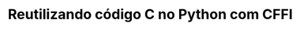 ---
layout: slide_md
css: pybr14

event: 🇧🇷 &middot; 20/10/18 &middot; Python Brasil[14]
title: Reutilizando código C no Python com CFFI

full: /images/fulls/pybr14.png
thumb: /images/fulls/pybr14.png

slides:
  - image: { src: logos/pybr14.svg, width: 25% }
    body:
      <h2>Reutilizando código C</h2>
      <h1>no Python</h1>
      <b>Moisés Guimarães de Medeiros</b>
      <br/>Software Engineer - Red Hat
    notes:
      Boa tarde; Nome; Título.

  - body:
      <h1>Mas quem precisa de binários? 🤷🏻‍♂️</h1>
      <br/>
      <spam class="fragment fade-left">numpy</spam>
      <spam class="fragment fade-left">| cryptography</spam>
      <spam class="fragment fade-left">| pymongo</spam>
      <spam class="fragment fade-left">| sqlalquemy</spam>
      <spam class="fragment fade-left">| ...</spam>
      <br/><br/><br/>
      <spam class="fragment fade-up">Várias galeras do seu rolê!</spam>

  - background_color: "#f14c45"
    body:
      <h4>Cenário</h4><br/><br/>
      <ul>
        <li class="fragment fade-up" style="color:white;">Muitas bibliotecas já estão implementadas em C</li>
        <br/>
        <li class="fragment fade-up" style="color:white;">❤️ e queremos codar em 🐍</li>
        <br/>
        <li class="fragment fade-up" style="color:white;">Precisamos codar em 🐍</li>
      </ul>

  - background_color: "#122e45"
    body:
      <h4>Opções</h4><br/><br/><br/>
      <p style="color:white;">[
        <spam class="fragment fade-left" data-fragment-index="1">CPython</spam> |
        <spam class="fragment fade-left" data-fragment-index="2">ctypes</spam>  |
        <spam class="fragment fade-left" data-fragment-index="3">
          <spam class="fragment highlight-green" data-fragment-index="5">cffi</spam></spam> |
        <spam class="fragment fade-left" data-fragment-index="4">Cython</spam>  ]
      </p><br/><br/>

  - background_color: "#1d9a5c"
    title:
      <h4>cffi</h4>
      <h5>C Foreign Function Interface</h5><br/>
      <h6>https://cffi.readthedocs.io/en/latest/</h6>

  - body: >
      <h1 style="color:#282c34;">cffi 101</h1>

      <pre><code class="python" data-trim data-noescape>
        from cffi import FFI
        ffibuilder = FFI()

        # cdef() espera uma string com os tipos, funções e globais
        # do C que serão utilizadas no Python. A string segue a
        # sintaxe do C.
        ffibuilder.cdef("""
            float pi_approx(int n);
        """)

        # set_source() descreve o módulo de extensão a ser produzido.
        ffibuilder.set_source("_pi_cffi",
        """
            #include "pi.h"  // o cabeçalho C da biblioteca
        """,
            libraries=['piapprox'])  # nome da biblioteca para o linker

        if __name__ == "__main__":
            ffibuilder.compile(verbose=True)
      </code></pre>

  - body: >
      <h1 style="color:#282c34;">cffi 101</h1>

      <pre><code class="python" data-trim data-noescape>
        from _pi_cffi import ffi, lib

        print(lib.pi_approx(5000))
      </code></pre>

  - body: >
      <h1 style="color:#282c34;">cffi 101</h1>

      <pre><code class="python" data-trim data-noescape>
        from setuptools import setup

        setup(
            ...
            setup_requires=["cffi>=1.0.0"],
            cffi_modules=["piapprox_build:ffibuilder"], # "filename:global"
            install_requires=["cffi>=1.0.0"],
        )
      </code></pre>

  - background_color: "#1d9a5c"
    title: <h4>Solução</h4>

  - body: >
      <h1 style="color:#282c34;">_build_ffi.py</h1>

      <pre><code class="python" data-trim data-noescape>
        from distutils.util import get_platform
        from cffi import FFI
        from wolfcrypt import __wolfssl_version__ as version
        from wolfcrypt._build_wolfssl import local_path
        ffi = FFI()

        ffi.set_source(
            "wolfcrypt._ffi",
            """

            #include &lt;wolfssl/options.h&gt;

            #include &lt;wolfssl/wolfcrypt/random.h&gt;

            """,
            include_dirs=[local_path("lib/wolfssl/src")],
            library_dirs=[local_path("lib/wolfssl/{}/{}/lib".format(
                get_platform(), version))],
            libraries=["wolfssl"],
        )

        ffi.cdef(
            """

            typedef unsigned char byte;
            typedef unsigned int word32;

            typedef struct { ...; } WC_RNG;

            int wc_InitRng(WC_RNG*);
            int wc_RNG_GenerateBlock(WC_RNG*, byte*, word32);
            int wc_RNG_GenerateByte(WC_RNG*, byte*);
            int wc_FreeRng(WC_RNG*);

            """
        )

        if __name__ == "__main__":
            ffi.compile(verbose=1)

      </code></pre>

  - body: >
      <h1 style="color:#282c34;">random.py</h1>

      <pre><code class="python" data-trim data-noescape>
        from wolfcrypt._ffi import ffi as _ffi
        from wolfcrypt._ffi import lib as _lib

        from wolfcrypt.exceptions import WolfCryptError


        class Random(object):
            """
            A Cryptographically Secure Pseudo Random Number Generator - CSPRNG
            """
            def __init__(self):
                self.native_object = _ffi.new("WC_RNG *")

                ret = _lib.wc_InitRng(self.native_object)
                if ret < 0:
                    self.native_object = None
                    raise WolfCryptError("RNG init error (%d)" % ret)

            def __del__(self):
                if self.native_object:
                    try:
                        _lib.wc_FreeRng(self.native_object)
                    except AttributeError:
                        # Can occur during interpreter shutdown
                        pass

            def byte(self):
                """
                Generate and return a random byte.
                """
                result = _ffi.new('byte[1]')

                ret = _lib.wc_RNG_GenerateByte(self.native_object, result)
                if ret < 0:
                    raise WolfCryptError("RNG generate byte error (%d)" % ret)

                return _ffi.buffer(result, 1)[:]

            def bytes(self, length):
                """
                Generate and return a random sequence of length bytes.
                """
                result = _ffi.new('byte[%d]' % length)

                ret = _lib.wc_RNG_GenerateBlock(self.native_object, result, length)
                if ret < 0:
                    raise WolfCryptError("RNG generate block error (%d)" % ret)

                return _ffi.buffer(result, length)[:]
      </code></pre>

  - body: >
      <h1 style="color:#282c34;">test_random.py</h1>

      <pre><code class="python" data-trim data-noescape>
        import pytest
        from wolfcrypt.random import Random


        @pytest.fixture
        def rng():
            return Random()


        def test_byte(rng):
            assert len(rng.byte()) == 1


        def test_bytes(rng):
            assert len(rng.bytes(1)) == 1
            assert len(rng.bytes(8)) == 8
            assert len(rng.bytes(128)) == 128
      </code></pre>

  - body: >
      <h1 style="color:#282c34;">testing</h1>

      <pre><code class="yaml" data-trim data-noescape>
        lint: ## check style with flake8
          flake8 src tests
          pylint src tests/*

        test: install ## run tests quickly with the default Python
          py.test tests

        check: test ## run tests quickly with the default Python

        test-all: ## run tests on every Python version with tox
          tox

        check-all: test-all ## run tests on every Python version with tox

        cov: install ## check code coverage quickly with the default Python
          py.test --cov-config .coveragerc --cov=wolfcrypt tests
          coverage report -m
          coverage html
          $(BROWSER) htmlcov/index.html
      </code></pre>

  - body: >
      <h1 style="color:#282c34;">pypi</h1>

      <pre><code class="yaml" data-trim data-noescape>
        dist: clean ## builds source and wheel package
          python setup.py sdist
          
          ./make/osx/build_wheels.sh

          ./make/manylinux1/build_wheels.sh

          ls -l dist

        release: ## package and upload a release
          twine upload dist/*
      </code></pre>

  - body: >
      <h1 style="color:#282c34;">travis _config.yml</h1>

      <pre><code class="yaml" data-trim data-noescape>
        sudo: required

        branches:
          only:
            - master

        matrix:
          include:
            - dist: trusty
              language: python
              services:
                - docker
              script:
                - ./make/manylinux1/build_wheels.sh
            - os: osx
              osx_image: xcode8.3
              script:
                - ./make/osx/build_wheels.sh

        install:
          - if [ "${TRAVIS_OS_NAME:-}" == "osx" ]; then ./make/osx/install_python.sh; fi
      </code></pre>

  - contact:
      qr_code_color: 122e45

---